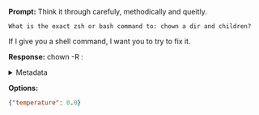 **Prompt:**
Think it through carefuly, methodically and queitly.

    What is the exact zsh or bash command to: chown a dir and children?

If I give you a shell command, I want you to try to fix it.


**Response:**
chown -R <user>:<group> <directory>

<details><summary>Metadata</summary>

- Duration: 1000 ms
- Datetime: 2023-08-06T11:54:24.158711
- Model: gpt-3.5-turbo-0613

</details>

**Options:**
```json
{"temperature": 0.0}
```


